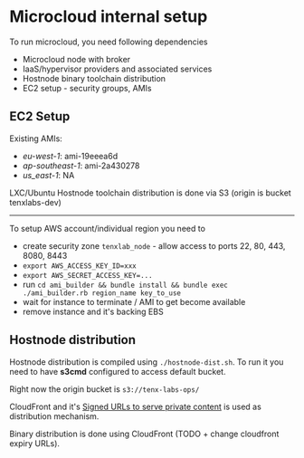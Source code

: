 # Microcloud internal setup

To run microcloud, you need following dependencies
* Microcloud node with broker
* IaaS/hypervisor providers and associated services
* Hostnode binary toolchain distribution
* EC2 setup - security groups, AMIs

## EC2 Setup

Existing AMIs:
* _eu-west-1_: ami-19eeea6d
* _ap-southeast-1_: ami-2a430278
* _us_east-1_: NA

LXC/Ubuntu Hostnode toolchain distribution is done via S3 (origin is bucket tenxlabs-dev)

---

To setup AWS account/individual region you need to

* create security zone `tenxlab_node` - allow access to ports 22, 80, 443, 8080, 8443
* `export AWS_ACCESS_KEY_ID=xxx`
* `export AWS_SECRET_ACCESS_KEY=...`
* run `cd ami_builder && bundle install && bundle exec ./ami_builder.rb region_name key_to_use`
* wait for instance to terminate / AMI to get become available
* remove instance and it's backing EBS

## Hostnode distribution

Hostnode distribution is compiled using `./hostnode-dist.sh`. To run it you need to have **s3cmd** configured to access default bucket.

Right now the origin bucket is `s3://tenx-labs-ops/`

CloudFront and it's [Signed URLs to serve private content](http://docs.amazonwebservices.com/AmazonCloudFront/latest/DeveloperGuide/PrivateContent.html) is used as distribution mechanism. 

Binary distribution is done using CloudFront (TODO + change cloudfront expiry URLs).